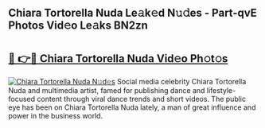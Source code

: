 ## Chiara Tortorella Nuda Le𝚊k𝚎d N𝚞𝚍es - Part-qvE Photos Vid𝚎o Le𝚊ks BN2zn

# <h2><a href="http://fbdio6b.evod.top/?m=Chiara+Tortorella+Nuda">🔗 👉🔴 Chiara Tortorella Nuda Vid𝚎o Ph𝚘t𝚘s</a></h2>

[![Chiara Tortorella Nuda N𝚞d𝚎s](https://i.imgur.com/8V9OHl7.gif)](http://fbdio6b.evod.top/?m=Chiara+Tortorella+Nuda)
Social media celebrity Chiara Tortorella Nuda and multimedia artist, famed for publishing dance and lifestyle-focused content through viral dance trends and short videos. The public eye has been on Chiara Tortorella Nuda lately, a man of great influence and power in the business world. 
